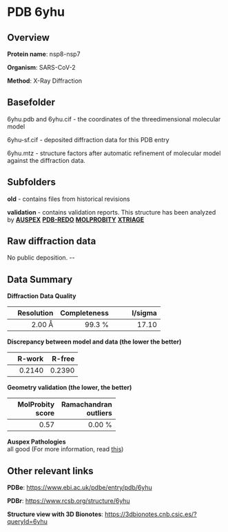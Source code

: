 # PDB 6yhu

## Overview

**Protein name**: nsp8-nsp7

**Organism**: SARS-CoV-2

**Method**: X-Ray Diffraction

## Basefolder

6yhu.pdb and 6yhu.cif - the coordinates of the threedimensional molecular model

6yhu-sf.cif - deposited diffraction data for this PDB entry

6yhu.mtz - structure factors after automatic refinement of molecular model against the diffraction data.

## Subfolders



**old** - contains files from historical revisions

**validation** - contains validation reports. This structure has been analyzed by [**AUSPEX**](https://github.com/thorn-lab/coronavirus_structural_task_force/tree/master/pdb/nsp8-nsp7/SARS-CoV-2/6yhu/validation/auspex) [**PDB-REDO**](https://github.com/thorn-lab/coronavirus_structural_task_force/tree/master/pdb/nsp8-nsp7/SARS-CoV-2/6yhu/validation/pdb-redo) [**MOLPROBITY**](https://github.com/thorn-lab/coronavirus_structural_task_force/tree/master/pdb/nsp8-nsp7/SARS-CoV-2/6yhu/validation/molprobity) [**XTRIAGE**](https://github.com/thorn-lab/coronavirus_structural_task_force/blob/master/pdb/nsp8-nsp7/SARS-CoV-2/6yhu/validation/Xtriage_output.log)  



## Raw diffraction data

No public deposition. --<br> 

## Data Summary
**Diffraction Data Quality**

|   | Resolution | Completeness| I/sigma |
|---|-------------:|----------------:|--------------:|
|   |2.00 Å|99.3  %|<img width=50/>17.10|

**Discrepancy between model and data (the lower the better)**

|   | **R-work**| **R-free**   
|---|-------------:|----------------:|           
||  0.2140|  0.2390|

**Geometry validation (the lower, the better)**

|   |**MolProbity<br>score**| **Ramachandran<br>outliers** 
|---|-------------:|----------------:|
||  0.57|  0.00 %|

**Auspex Pathologies**<br> all good (For more information, read [this](https://github.com/thorn-lab/coronavirus_structural_task_force/blob/master/pdb/nsp8-nsp7/SARS-CoV-2/6yhu/validation/auspex/6yhu_auspex_comments.txt))

 



## Other relevant links 
**PDBe**:  https://www.ebi.ac.uk/pdbe/entry/pdb/6yhu
 
**PDBr**: https://www.rcsb.org/structure/6yhu 

**Structure view with 3D Bionotes**: https://3dbionotes.cnb.csic.es/?queryId=6yhu

